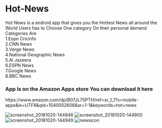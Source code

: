# Hot-News
Hot News is a android app that gives you the Hottest News  all around the World
Users has to Choose One category On their personal demand
Categories Are <br>
1.Espn Cricinfo<br>
2.CNN News<br>
3.Verge News<br>
4.National Geographic News<br>
5.Al Jazeera<br>
6.ESPN News<br>
7.Google News<br>
8.BBC News

 <h3>App Is on the Amazon Apps store You can download it here</h3>
https://www.amazon.com/dp/B07JL7SPTH/ref=sr_1_1?s=mobile-apps&ie=UTF8&qid=1540052606&sr=1-1&keywords=hot+news

![screenshot_20181020-144846](https://user-images.githubusercontent.com/36729333/47258019-fedd8e00-d4b2-11e8-8acb-244c1562c160.png)
![screenshot_20181020-144900](https://user-images.githubusercontent.com/36729333/47258020-fedd8e00-d4b2-11e8-8c2e-d88b06ed923e.png)
![screenshot_20181020-144949](https://user-images.githubusercontent.com/36729333/47258021-ff762480-d4b2-11e8-91d2-cfecc3ab0faa.png)
![newsicon](https://user-images.githubusercontent.com/36729333/47258022-ff762480-d4b2-11e8-8c51-f62249f94972.png)


